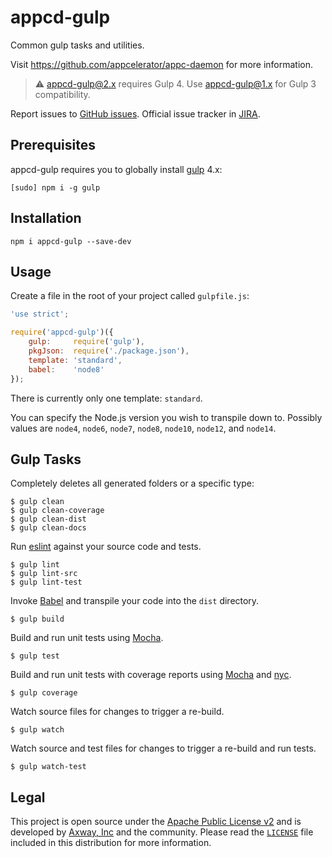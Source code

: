 # appcd-gulp

Common gulp tasks and utilities.

Visit https://github.com/appcelerator/appc-daemon for more information.

> :warning: appcd-gulp@2.x requires Gulp 4. Use appcd-gulp@1.x for Gulp 3 compatibility.

Report issues to [GitHub issues][2]. Official issue tracker in [JIRA][3].

## Prerequisites

appcd-gulp requires you to globally install [gulp](https://npmjs.org/package/gulp) 4.x:

	[sudo] npm i -g gulp

## Installation

	npm i appcd-gulp --save-dev

## Usage

Create a file in the root of your project called `gulpfile.js`:

```js
'use strict';

require('appcd-gulp')({
	gulp:     require('gulp'),
	pkgJson:  require('./package.json'),
	template: 'standard',
	babel:    'node8'
});
```

There is currently only one template: `standard`.

You can specify the Node.js version you wish to transpile down to. Possibly values are `node4`,
`node6`, `node7`, `node8`, `node10`, `node12`, and `node14`.

## Gulp Tasks

Completely deletes all generated folders or a specific type:

	$ gulp clean
	$ gulp clean-coverage
	$ gulp clean-dist
	$ gulp clean-docs

Run [eslint](https://eslint.org/) against your source code and tests.

	$ gulp lint
	$ gulp lint-src
	$ gulp lint-test

Invoke [Babel](https://babeljs.io/) and transpile your code into the `dist` directory.

	$ gulp build

Build and run unit tests using [Mocha](https://mochajs.org/).

	$ gulp test

Build and run unit tests with coverage reports using [Mocha](https://mochajs.org/) and
[nyc](https://www.npmjs.com/package/nyc).

	$ gulp coverage

Watch source files for changes to trigger a re-build.

	$ gulp watch

Watch source and test files for changes to trigger a re-build and run tests.

	$ gulp watch-test

## Legal

This project is open source under the [Apache Public License v2][1] and is developed by
[Axway, Inc](http://www.axway.com/) and the community. Please read the [`LICENSE`][1] file included
in this distribution for more information.

[1]: https://github.com/appcelerator/appc-daemon/blob/master/packages/appcd-gulp/LICENSE
[2]: https://github.com/appcelerator/appc-daemon/issues
[3]: https://jira.appcelerator.org/projects/DAEMON/issues
